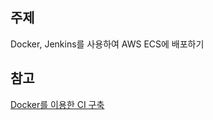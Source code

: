 ## 주제
Docker, Jenkins를 사용하여 AWS ECS에 배포하기

## 참고
[Docker를 이용한 CI 구축](https://beomseok95.tistory.com/177)
